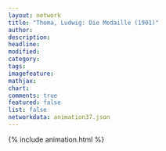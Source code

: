 ```yaml
---
layout: network
title: "Thoma, Ludwig: Die Medaille (1901)"
author:
description:
headline:
modified:
category:
tags:
imagefeature: 
mathjax: 
chart: 
comments: true
featured: false
list: false
networkdata: animation37.json
---
```

{% include animation.html %}
